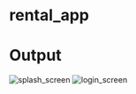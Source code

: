 # rental_app

# Output
![splash_screen](https://github.com/mibad862/RentHUB_app/assets/121400756/86944021-164d-48e5-b91d-a0edaa8163cb)
![login_screen](https://github.com/mibad862/RentHUB_app/assets/121400756/7292a251-a42e-4cf9-8516-121ce0734164)
